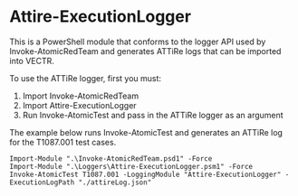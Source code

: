 # Attire-ExecutionLogger
This is a PowerShell module that conforms to the logger API used by Invoke-AtomicRedTeam and generates ATTiRe logs that can be imported into VECTR.

To use the ATTiRe logger, first you must:

 1. Import Invoke-AtomicRedTeam
 2. Import Attire-ExecutionLogger
 3. Run Invoke-AtomicTest and pass in the ATTiRe logger as an argument

The example below runs Invoke-AtomicTest and generates an ATTiRe log for the T1087.001 test cases.

```
Import-Module ".\Invoke-AtomicRedTeam.psd1" -Force
Import-Module ".\Loggers\Attire-ExecutionLogger.psm1" -Force
Invoke-AtomicTest T1087.001 -LoggingModule "Attire-ExecutionLogger" -ExecutionLogPath "./attireLog.json"
```
